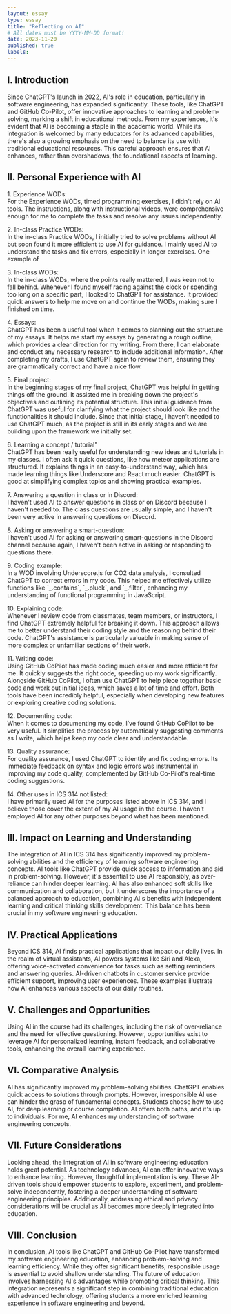 ```yaml
---
layout: essay
type: essay
title: "Reflecting on AI"
# All dates must be YYYY-MM-DD format!
date: 2023-11-20
published: true
labels:
---
```


<h2>I. Introduction</h2>
<p>Since ChatGPT's launch in 2022, AI's role in education, particularly in software engineering, has expanded significantly. These tools, like ChatGPT and GitHub Co-Pilot, offer innovative approaches to learning and problem-solving, marking a shift in educational methods. From my experiences, it's evident that AI is becoming a staple in the academic world. While its integration is welcomed by many educators for its advanced capabilities, there's also a growing emphasis on the need to balance its use with traditional educational resources. This careful approach ensures that AI enhances, rather than overshadows, the foundational aspects of learning.</p>

<h2>II. Personal Experience with AI</h2>

<p>1. Experience WODs:<br>
For the Experience WODs, timed programming exercises, I didn't rely on AI tools. The instructions, along with instructional videos, were comprehensive enough for me to complete the tasks and resolve any issues independently.</p>

<p>2. In-class Practice WODs:<br>
In the in-class Practice WODs, I initially tried to solve problems without AI but soon found it more efficient to use AI for guidance. I mainly used AI to understand the tasks and fix errors, especially in longer exercises. One example of </p>

<p>3. In-class WODs:<br>
In the in-class WODs, where the points really mattered, I was keen not to fall behind. Whenever I found myself racing against the clock or spending too long on a specific part, I looked to ChatGPT for assistance. It provided quick answers to help me move on and continue the WODs, making sure I finished on time.</p>

<p>4. Essays:<br>
ChatGPT has been a useful tool when it comes to planning out the structure of my essays. It helps me start my essays by generating a rough outline, which provides a clear direction for my writing. From there, I can elaborate and conduct any necessary research to include additional information. After completing my drafts, I use ChatGPT again to review them, ensuring they are grammatically correct and have a nice flow.</p>

<p>5. Final project:<br>
In the beginning stages of my final project, ChatGPT was helpful in getting things off the ground. It assisted me in breaking down the project's objectives and outlining its potential structure. This initial guidance from ChatGPT was useful for clarifying what the project should look like and the functionalities it should include. Since that initial stage, I haven’t needed to use ChatGPT much, as the project is still in its early stages and we are building upon the framework we initially set.</p>

<p>6. Learning a concept / tutorial"<br>
ChatGPT has been really useful for understanding new ideas and tutorials in my classes. I often ask it quick questions, like how meteor applications are structured. It explains things in an easy-to-understand way, which has made learning things like Underscore and React much easier. ChatGPT is good at simplifying complex topics and showing practical examples.</p>

<p>7. Answering a question in class or in Discord:<br>
I haven't used AI to answer questions in class or on Discord because I haven't needed to. The class questions are usually simple, and I haven't been very active in answering questions on Discord.</p>

<p>8. Asking or answering a smart-question:<br>
I haven't used AI for asking or answering smart-questions in the Discord channel because again, I haven't been active in asking or responding to questions there.</p>

<p>9. Coding example:<br>
  In a WOD involving Underscore.js for CO2 data analysis, I consulted ChatGPT to correct errors in my code. This helped me effectively utilize functions like `_.contains`, `_.pluck`, and `_.filter`, enhancing my understanding of functional programming in JavaScript.
</p>

<p>10. Explaining code:<br>
Whenever I review code from classmates, team members, or instructors, I find ChatGPT extremely helpful for breaking it down. This approach allows me to better understand their coding style and the reasoning behind their code. ChatGPT's assistance is particularly valuable in making sense of more complex or unfamiliar sections of their work.</p>

<p>11. Writing code:<br>
Using GitHub CoPilot has made coding much easier and more efficient for me. It quickly suggests the right code, speeding up my work significantly. Alongside GitHub CoPilot, I often use ChatGPT to help piece together basic code and work out initial ideas, which saves a lot of time and effort. Both tools have been incredibly helpful, especially when developing new features or exploring creative coding solutions.</p>

<p>12. Documenting code:<br>
When it comes to documenting my code, I’ve found GitHub CoPilot to be very useful. It simplifies the process by automatically suggesting comments as I write, which helps keep my code clear and understandable.</p>

<p>13. Quality assurance:<br>
For quality assurance, I used ChatGPT to identify and fix coding errors. Its immediate feedback on syntax and logic errors was instrumental in improving my code quality, complemented by GitHub Co-Pilot's real-time coding suggestions.
</p>

<p>14. Other uses in ICS 314 not listed:<br>
I have primarily used AI for the purposes listed above in ICS 314, and I believe those cover the extent of my AI usage in the course. I haven't employed AI for any other purposes beyond what has been mentioned.</p>

<h2>III. Impact on Learning and Understanding</h2>
<p>The integration of AI in ICS 314 has significantly improved my problem-solving abilities and the efficiency of learning software engineering concepts. AI tools like ChatGPT provide quick access to information and aid in problem-solving. However, it's essential to use AI responsibly, as over-reliance can hinder deeper learning. AI has also enhanced soft skills like communication and collaboration, but it underscores the importance of a balanced approach to education, combining AI's benefits with independent learning and critical thinking skills development. This balance has been crucial in my software engineering education.</p>

<h2>IV. Practical Applications</h2>
<p>Beyond ICS 314, AI finds practical applications that impact our daily lives. In the realm of virtual assistants, AI powers systems like Siri and Alexa, offering voice-activated convenience for tasks such as setting reminders and answering queries. AI-driven chatbots in customer service provide efficient support, improving user experiences. These examples illustrate how AI enhances various aspects of our daily routines.</p>

<h2>V. Challenges and Opportunities</h2>
<p>Using AI in the course had its challenges, including the risk of over-reliance and the need for effective questioning. However, opportunities exist to leverage AI for personalized learning, instant feedback, and collaborative tools, enhancing the overall learning experience.</p>

<h2>VI. Comparative Analysis</h2>
<p>AI has significantly improved my problem-solving abilities. ChatGPT enables quick access to solutions through prompts. However, irresponsible AI use can hinder the grasp of fundamental concepts. Students choose how to use AI, for deep learning or course completion. AI offers both paths, and it's up to individuals. For me, AI enhances my understanding of software engineering concepts.</p>


<h2>VII. Future Considerations</h2>
<p>Looking ahead, the integration of AI in software engineering education holds great potential. As technology advances, AI can offer innovative ways to enhance learning. However, thoughtful implementation is key. These AI-driven tools should empower students to explore, experiment, and problem-solve independently, fostering a deeper understanding of software engineering principles. Additionally, addressing ethical and privacy considerations will be crucial as AI becomes more deeply integrated into education.</p>

<h2>VIII. Conclusion</h2>
<p>In conclusion, AI tools like ChatGPT and GitHub Co-Pilot have transformed my software engineering education, enhancing problem-solving and learning efficiency. While they offer significant benefits, responsible usage is essential to avoid shallow understanding. The future of education involves harnessing AI's advantages while promoting critical thinking. This integration represents a significant step in combining traditional education with advanced technology, offering students a more enriched learning experience in software engineering and beyond.</p>
